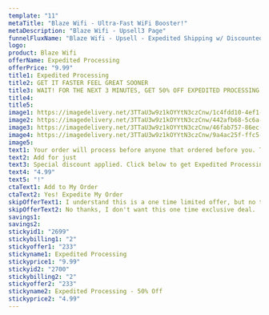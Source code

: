 ```yaml
---
template: "11"
metaTitle: "Blaze Wifi - Ultra-Fast WiFi Booster!"
metaDescription: "Blaze Wifi - Upsell3 Page"
funnelFluxName: "Blaze Wifi - Upsell - Expedited Shipping w/ Discounted Downsell"
logo: 
product: Blaze Wifi
offerName: Expedited Processing
offerPrice: "9.99"
title1: Expedited Processing
title2: GET IT FASTER FEEL GREAT SOONER
title3: WAIT! FOR THE NEXT 3 MINUTES, GET 50% OFF EXPEDITED PROCESSING!
title4:
title5:
image1: https://imagedelivery.net/3TTaU3w9z1kOYYtN3czCnw/1c4fdd10-4ef1-4098-cfe8-73f8eaffd800/public
image2: https://imagedelivery.net/3TTaU3w9z1kOYYtN3czCnw/442afb68-5c6a-4cf7-7707-a4259d0b2200/public
image3: https://imagedelivery.net/3TTaU3w9z1kOYYtN3czCnw/46fab757-86ec-4644-486e-eaccc2712b00/public
image4: https://imagedelivery.net/3TTaU3w9z1kOYYtN3czCnw/9a4ac25f-ffc5-4b87-8a07-da54f3448300/public
image5:
text1: Your order will process before anyone that ordered before you. The quicker you get your order, the sooner you will start seeing the results.
text2: Add for just
text3: Special discount applied. Click below to get Expedited Processing for only
text4: "4.99"
text5: "!"
ctaText1: Add to My Order
ctaText2: Yes! Expedite My Order
skipOfferText1: I understand this is a one time limited offer, but no thanks!
skipOfferText2: No thanks, I don't want this one time exclusive deal.
savings1:
savings2:
stickyid1: "2699"
stickybilling1: "2"
stickyoffer1: "233"
stickyname1: Expedited Processing
stickyprice1: "9.99"
stickyid2: "2700"
stickybilling2: "2"
stickyoffer2: "233"
stickyname2: Expedited Processing - 50% Off
stickyprice2: "4.99"
---
```


